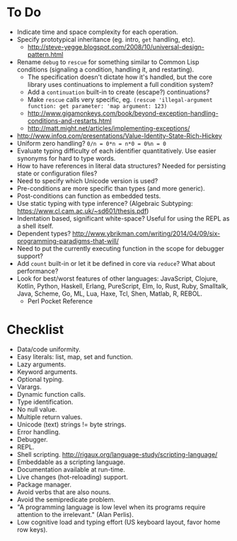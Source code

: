 # To Do #

- Indicate time and space complexity for each operation.
- Specify prototypical inheritance (eg. intro, `get` handling, etc).
  - http://steve-yegge.blogspot.com/2008/10/universal-design-pattern.html
- Rename `debug` to `rescue` for something similar to Common Lisp conditions (signaling a condition, handling it, and restarting).
  - The specification doesn't dictate how it's handled, but the core library uses continuations to implement a full condition system?
  - Add a `continuation` built-in to create (escape?) continuations?
  - Make `rescue` calls very specific, eg. `(rescue 'illegal-argument function: get parameter: 'map argument: 123)`
  - http://www.gigamonkeys.com/book/beyond-exception-handling-conditions-and-restarts.html
  - http://matt.might.net/articles/implementing-exceptions/
- http://www.infoq.com/presentations/Value-Identity-State-Rich-Hickey
- Uniform zero handling? `0/n = 0*n = n*0 = 0%n = 0`
- Evaluate typing difficulty of each identifier quantitatively. Use easier synonyms for hard to type words.
- How to have references in literal data structures? Needed for persisting state or configuration files?
- Need to specify which Unicode version is used?
- Pre-conditions are more specific than types (and more generic).
- Post-conditions can function as embedded tests.
- Use static typing with type inference? (Algebraic Subtyping: https://www.cl.cam.ac.uk/~sd601/thesis.pdf)
- Indentation based, significant white-space? Useful for using the REPL as a shell itself.
- Dependent types? http://www.ybrikman.com/writing/2014/04/09/six-programming-paradigms-that-will/
- Need to put the currently executing function in the scope for debugger support?
- Add `count` built-in or let it be defined in core via `reduce`? What about performance?
- Look for best/worst features of other languages: JavaScript, Clojure, Kotlin, Python, Haskell, Erlang, PureScript, Elm, Io, Rust, Ruby, Smalltalk, Java, Scheme, Go, ML, Lua, Haxe, Tcl, Shen, Matlab, R, REBOL.
  - Perl Pocket Reference

# Checklist #

- Data/code uniformity.
- Easy literals: list, map, set and function.
- Lazy arguments.
- Keyword arguments.
- Optional typing.
- Varargs.
- Dynamic function calls.
- Type identification.
- No null value.
- Multiple return values.
- Unicode (text) strings != byte strings.
- Error handling.
- Debugger.
- REPL.
- Shell scripting. http://rigaux.org/language-study/scripting-language/
- Embeddable as a scripting language.
- Documentation available at run-time.
- Live changes (hot-reloading) support.
- Package manager.
- Avoid verbs that are also nouns.
- Avoid the semipredicate problem.
- "A programming language is low level when its programs require attention to the irrelevant." (Alan Perlis).
- Low cognitive load and typing effort (US keyboard layout, favor home row keys).
